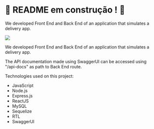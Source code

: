 # :construction: README em construção ! :construction:
<!-- Olá, Tryber!
Esse é apenas um arquivo inicial para o README do seu projeto.
É essencial que você preencha esse documento por conta própria, ok?
Não deixe de usar nossas dicas de escrita de README de projetos, e deixe sua criatividade brilhar!
:warning: IMPORTANTE: você precisa deixar nítido:
- quais arquivos/pastas foram desenvolvidos por você; 
- quais arquivos/pastas foram desenvolvidos por outra pessoa estudante;
- quais arquivos/pastas foram desenvolvidos pela Trybe.
-->

We developed Front End and Back End of an application that simulates a delivery app.

![](https://github.com/uroque/delivery-app/blob/main/app_delivery.gif)

We developed Front End and Back End of an application that simulates a delivery app. 

The API documentation made using SwaggerUI can be accessed using "/api-docs" as path to Back End route.

Technologies used on this project:

- JavaScript
- Node.js
- Express.js
- ReactJS
- MySQL
- Sequelize
- RTL
- SwaggerUI
